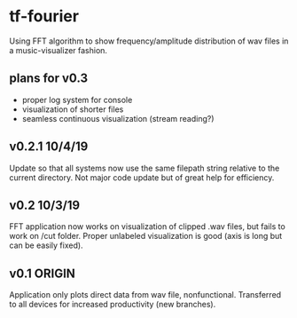 # tf-fourier
Using FFT algorithm to show frequency/amplitude distribution of wav files in a music-visualizer fashion.

## plans for v0.3
- proper log system for console
- visualization of shorter files
- seamless continuous visualization (stream reading?)

## v0.2.1 10/4/19
Update so that all systems now use the same filepath string relative to the current directory. Not major code update but of great help for efficiency.

## v0.2 10/3/19
FFT application now works on visualization of clipped .wav files, but fails to work on /cut folder.
Proper unlabeled visualization is good (axis is long but can be easily fixed).

## v0.1 ORIGIN
Application only plots direct data from wav file, nonfunctional.
Transferred to all devices for increased productivity (new branches).
